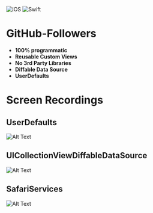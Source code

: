 ![iOS](https://img.shields.io/badge/iOS-14%20-blue)
![Swift](https://img.shields.io/badge/Swift-5-orange?logo=Swift&logoColor=white)

# GitHub-Followers

* **100% programmatic**
* **Reusable Custom Views**
* **No 3rd Party Libraries**
* **Diffable Data Source**
* **UserDefaults**

# Screen Recordings

## UserDefaults
![Alt Text](https://media.giphy.com/media/r2NKdzjQ5Pt5qAfMMa/giphy.gif)

## UICollectionViewDiffableDataSource
![Alt Text](https://media.giphy.com/media/tHNtWWxBQU1PQYuLHj/giphy.gif)

## SafariServices
![Alt Text](https://media.giphy.com/media/B2HaZUNwRc9KnthHPJ/giphy.gif)
